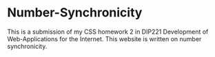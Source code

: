 # Number-Synchronicity
This is a submission of my CSS homework 2 in DIP221 Development of Web-Applications for the Internet. This website is written on number synchronicity. 
